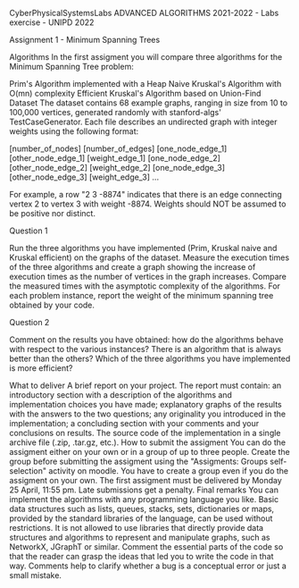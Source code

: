 CyberPhysicalSystemsLabs
ADVANCED ALGORITHMS 2021-2022 - Labs exercise - UNIPD 2022

Assignment 1 - Minimum Spanning Trees

Algorithms
In the first assigment you will compare three algorithms for the Minimum Spanning Tree problem:

Prim's Algorithm implemented with a Heap
Naive Kruskal's Algorithm with O(mn) complexity
Efficient Kruskal's Algorithm based on Union-Find
Dataset
The dataset contains 68 example graphs, ranging in size from 10 to 100,000 vertices, generated randomly with stanford-algs' TestCaseGenerator. Each file describes an undirected graph with integer weights using the following format:

[number_of_nodes] [number_of_edges] 
[one_node_edge_1] [other_node_edge_1] [weight_edge_1] 
[one_node_edge_2] [other_node_edge_2] [weight_edge_2] 
[one_node_edge_3] [other_node_edge_3] [weight_edge_3] 
...

For example, a row "2 3 -8874" indicates that there is an edge connecting vertex 2 to vertex 3 with weight -8874. Weights should NOT be assumed to be positive nor distinct.

Question 1

Run the three algorithms you have implemented (Prim, Kruskal naive and Kruskal efficient) on the graphs of the dataset. Measure the execution times of the three algorithms and create a graph showing the increase of execution times as the number of vertices in the graph increases. Compare the measured times with the asymptotic complexity of the algorithms. For each problem instance, report the weight of the minimum spanning tree obtained by your code.

Question 2

Comment on the results you have obtained: how do the algorithms behave with respect to the various instances? There is an algorithm that is always better than the others? Which of the three algorithms you have implemented is more efficient? 

What to deliver
A brief report on your project. The report must contain: 
an introductory section with a description of the algorithms and implementation choices you have made;
explanatory graphs of the results with the answers to the two questions; 
any originality you introduced in the implementation; 
a concluding section with your comments and your conclusions on results. 
The source code of the implementation in a single archive file (.zip, .tar.gz, etc.).
How to submit the assigment
You can do the assigment either on your own or in a group of up to three people. 
Create the group before submitting the assigment using the "Assigments: Groups self-selection" activity on moodle. 
You have to create a group even if you do the assigment on your own.
The first assigment must be delivered by Monday 25 April, 11:55 pm. Late submissions get a penalty.
Final remarks
You can implement the algorithms with any programming language you like. Basic data structures such as lists, queues, stacks, sets, dictionaries or maps, provided by the standard libraries of the language, can be used without restrictions. It is not allowed to use libraries that directly provide data structures and algorithms to represent and manipulate graphs, such as NetworkX, JGraphT or similar. 
Comment the essential parts of the code so that the reader can grasp the ideas that led you to write the code in that way. Comments help to clarify whether a bug is a conceptual error or just a small mistake. 